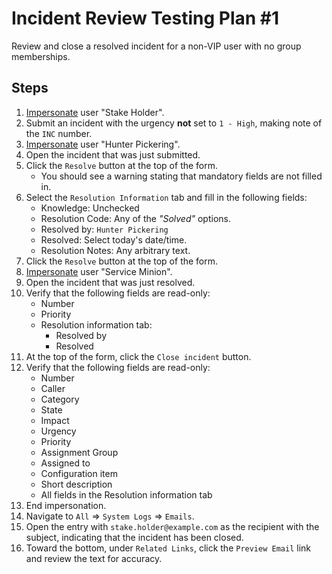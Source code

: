 # Incident Review Testing Plan #1

Review and close a resolved incident for a non-VIP user with no group memberships.

## Steps

1. [Impersonate](../Impersonation.md) user "Stake Holder".
2. Submit an incident with the urgency **not** set to `1 - High`, making note of the `INC` number.
3. [Impersonate](../Impersonation.md) user "Hunter Pickering".
4. Open the incident that was just submitted.
5. Click the `Resolve` button at the top of the form.
   - You should see a warning stating that mandatory fields are not filled in.
6. Select the `Resolution Information` tab and fill in the following fields:
   - Knowledge: Unchecked
   - Resolution Code: Any of the *"Solved"* options.
   - Resolved by: `Hunter Pickering`
   - Resolved: Select today's date/time.
   - Resolution Notes: Any arbitrary text.
7. Click the `Resolve` button at the top of the form.
8. [Impersonate](../Impersonation.md) user "Service Minion".
9. Open the incident that was just resolved.
10. Verify that the following fields are read-only:
    - Number
    - Priority
    - Resolution information tab:
       - Resolved by
       - Resolved
11. At the top of the form, click the `Close incident` button.
12. Verify that the following fields are read-only:
    - Number
    - Caller
    - Category
    - State
    - Impact
    - Urgency
    - Priority
    - Assignment Group
    - Assigned to
    - Configuration item
    - Short description
    - All fields in the Resolution information tab
13. End impersonation.
14. Navigate to `All` ⇒ `System Logs` ⇒ `Emails`.
15. Open the entry with `stake.holder@example.com` as the recipient with the subject, indicating that the incident has been closed.
16. Toward the bottom, under `Related Links`, click the `Preview Email` link and review the text for accuracy.
